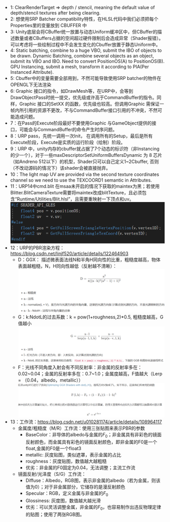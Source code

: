 - 1: ClearRenderTarget => depth / stencil, meaning the default value of depth/stencil textures after being clearing. 
- 2: 想使用SRP Batcher compatibility特性，在HLSL代码中我们必须把每个Properties里的变量放到 CBUFFER 中
- 3: Unity底层会将CBuffer统一放置与动态Uniform缓冲区中，但CBuffer的描述数量或者CBuffers占据的空间超过硬件限制后会造成异常（Shader报错）。可以考虑将一些绘制过程中不会发生变化的Cbuffer放置于静态Uniform中。
- 4: Static batching, combine to a huge VBO, submit the IBO of objects to be drawn.
    Dynamic Batching, combine several objects as an object, submit its VBO and IBO. Need to convert PositionOS(A) to PositionOS(B).
    GPU Instancing, submit a mesh, transform it according to PIA(Per Instanced Attribute).
- 5:  Cbuffer中的变量需要全部用到，不然可能导致使用SRP batcher的物件在OPENGL下无法渲染
- 6: Graphic 接口的指令，如DrawMesh等，在URP中，会等到DrawObjectPass时统一提交，优先级或许高于CommandBuffer的指令。同样，Graphic 接口的SetXX 的函数，优先级也较高。但调用Graphic 需保证一帧内所引用的资源不更改，不与CommandBuffer接口引用的不冲突，不然可能造成问题。
- 7：在Pass的Execute阶段最好不要使用Graphic 与GameObject提供的接口，可能会与CommandBuffer的命令产生时序问题。
- 8：URP pass，先统一调用一次Init， 在调用所有的Setup，最后是所有Execute阶段，Execute是实质的运行阶段（绘制）阶段。
- 9：URP 中，unity内存的cbuffer就占据了7个动态的标识符（非Instancing 的少一个），对于一些maxDescriptorSetUniformBuffersDynamic 为 8 芯片（如Andreno 512以下）的机型，Shader只可以自己定义1~2Cbuffer, 否则（不改动源码的情况下）该shader会被直接抛弃。
- 10：The light map UV are provided via the second texture coordinates channel so we need to use the TEXCOORD1 semantic in Attributes.
- 11：URP14中cmd.blit 在msaa未开启的情况下获取的maintex为黑；若使用Blitter.BlitCameraTexture需要将maintex改成blitTexture，且必须包含“Runtime/Utilities/Blit.hlsl”，且需要重映射一下顶点和uv。![20240611005239](https://raw.githubusercontent.com/hwubh/hwubh_Pictures/main/20240611005239.png)
- 12：URP的PBR渲染方程：https://blog.csdn.net/linjf520/article/details/122464903
  - D：GGX： 描述微表面法线N和半角H同向性的比重，粗糙度越高，物体表面越粗糙，N，H同向性越低（反射越不清晰）：![20240614092732](https://raw.githubusercontent.com/hwubh/hwubh_Pictures/main/20240614092732.png)
  - G：k:NdotL的过去系数：k = pow(1+roughness,2)*0.5, 粗糙度越高，G值越小![20240614092948](https://raw.githubusercontent.com/hwubh/hwubh_Pictures/main/20240614092948.png)
  - F：光线不同角度入射会有不同反射率：非金属的反射率多在：0.02~0.04；金属的反射率多在：0.7~1.0；金属度越高，F值越大（Lerp = （0.04，albedo，metallic））![20240614094220](https://raw.githubusercontent.com/hwubh/hwubh_Pictures/main/20240614094220.png)
- 13：工作流：https://blog.csdn.net/u010281174/article/details/108964117
  - 金属度/粗糙度（M/R）工作流：使用三张贴图来表示PBR的参数
    - BaseColor：非导体的albedo与金属的$F_0$；非金属具有非彩色的镜面反射颜色，而金属具有彩色的镜面反射颜色，即非金属的F0是一个float,金属的F0是一个float3
    - metallic: 灰度贴图，类似遮罩，表示金属的占比
    - roughness：灰度贴图，数值越大越粗糙
    - 优劣：非金属的F0固定为0.04，无法调整；主流工作流
  - 镜面反射/光泽度（S/G）工作流：
    - Diffuse：Albedo，RGB图，表示非金属的albedo（若为金属，则该值为0）；对于非金属部分，它储存的是漫反射颜色
    - Specular：RGB，定义金属与非金属的$F_0$
    - Glossiness: 灰度图，数值越大越光滑
    - 优劣：可以灵活调整金属，非金属的$F_0$，也容易制作出违反物理定律的贴图；使用了两张RGB图。